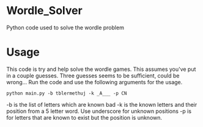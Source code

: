 # Wordle_Solver
Python code used to solve the wordle problem


# Usage
This code is try and help solve the wordle games. This assumes you've put in a couple guesses. Three guesses seems to be sufficient, could be wrong...
Run the code and use the following arguments for the usage. 
```
python main.py -b tblermethuj -k _A___ -p CN
```

-b is the list of letters which are known bad
-k is the known letters and their position from a 5 letter word. Use underscore for unknown positions
-p is for letters that are known to exist but the position is unknown. 



